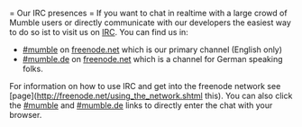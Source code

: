 = Our IRC presences =
If you want to chat in realtime with a large crowd of Mumble users or directly communicate with our developers the easiest way to do so ist to visit us on  [IRC](http://en.wikipedia.org/wiki/IRC). You can find us in:
*  [#mumble](http://webchat.freenode.net/?channels=%23mumble) on  [freenode.net](http://freenode.net) which is our primary channel (English only)
*  [#mumble.de](http://webchat.freenode.net/?channels=%23mumble.de) on  [freenode.net](http://freenode.net) which is a channel for German speaking folks.

For information on how to use IRC and get into the freenode network see  [page](http://freenode.net/using_the_network.shtml this). You can also click the  [#mumble](http://webchat.freenode.net/?channels=%23mumble) and  [#mumble.de](http://webchat.freenode.net/?channels=%23mumble.de) links to directly enter the chat with your browser.


